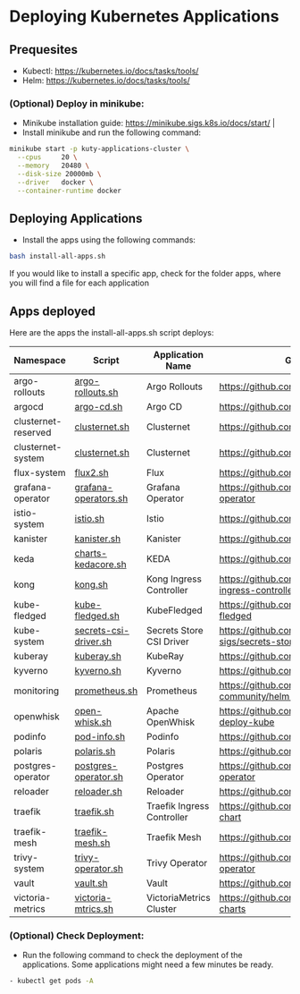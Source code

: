 # Deploying Kubernetes Applications

## Prequesites

- Kubectl: <https://kubernetes.io/docs/tasks/tools/>
- Helm: <https://kubernetes.io/docs/tasks/tools/>


### (Optional) Deploy in minikube:
- Minikube installation guide: <https://minikube.sigs.k8s.io/docs/start/> |
- Install minikube and run the following command:

```bash
minikube start -p kuty-applications-cluster \
  --cpus     20 \
  --memory   20480 \
  --disk-size 20000mb \
  --driver   docker \
  --container-runtime docker
```

## Deploying Applications

- Install the apps using the following commands: 

```bash
bash install-all-apps.sh
```
If you would like to install a specific app, check for the folder apps, where you will find a file for each application

## Apps deployed

Here are the apps the install-all-apps.sh script deploys:

| Namespace            | Script                                             | Application Name           | GitHub URL                                                             |
|----------------------|----------------------------------------------------|----------------------------|------------------------------------------------------------------------|
| argo-rollouts        | [argo-rollouts.sh](apps/argo-rollouts.sh)          | Argo Rollouts              | https://github.com/argoproj/argo-rollouts                              |
| argocd               | [argo-cd.sh](apps/argo-cd.sh)                      | Argo CD                    | https://github.com/argoproj/argo-cd                                    |
| clusternet-reserved  | [clusternet.sh](apps/clusternet.sh)                | Clusternet                 | https://github.com/clusternet/clusternet                               |
| clusternet-system    | [clusternet.sh](apps/clusternet.sh)                | Clusternet                 | https://github.com/clusternet/clusternet                               |
| flux-system          | [flux2.sh](apps/flux2.sh)                          | Flux                       | https://github.com/fluxcd/flux2                                        |
| grafana-operator     | [grafana-operators.sh](apps/grafana-operators.sh)  | Grafana Operator           | https://github.com/grafana/grafana-operator                            |
| istio-system         | [istio.sh](apps/istio.sh)                          | Istio                      | https://github.com/istio/istio                                         |
| kanister             | [kanister.sh](apps/kanister.sh)                    | Kanister                   | https://github.com/kanisterio/kanister                                 |
| keda                 | [charts-kedacore.sh](apps/charts-kedacore.sh)      | KEDA                       | https://github.com/kedacore/charts                                     |
| kong                 | [kong.sh](apps/kong.sh)                            | Kong Ingress Controller    | https://github.com/Kong/kubernetes-ingress-controller                  |
| kube-fledged         | [kube-fledged.sh](apps/kube-fledged.sh)            | KubeFledged                | https://github.com/senthilrch/kube-fledged                             |
| kube-system          | [secrets-csi-driver.sh](apps/secrets-csi-driver.sh)| Secrets Store CSI Driver   | https://github.com/kubernetes-sigs/secrets-store-csi-driver            |
| kuberay              | [kuberay.sh](apps/kuberay.sh)                      | KubeRay                    | https://github.com/ray-project/kuberay                                 |
| kyverno              | [kyverno.sh](apps/kyverno.sh)                      | Kyverno                    | https://github.com/kyverno/kyverno                                     |
| monitoring           | [prometheus.sh](apps/prometheus.sh)                | Prometheus                 | https://github.com/prometheus-community/helm-charts                    |
| openwhisk            | [open-whisk.sh](apps/open-whisk.sh)                | Apache OpenWhisk           | https://github.com/apache/openwhisk-deploy-kube                        |
| podinfo              | [pod-info.sh](apps/pod-info.sh)                    | Podinfo                    | https://github.com/stefanprodan/podinfo                                |
| polaris              | [polaris.sh](apps/polaris.sh)                      | Polaris                    | https://github.com/FairwindsOps/polaris                                |
| postgres-operator    | [postgres-operator.sh](apps/postgres-operator.sh)  | Postgres Operator          | https://github.com/CrunchyData/postgres-operator                       |
| reloader             | [reloader.sh](apps/reloader.sh)                    | Reloader                   | https://github.com/stakater/Reloader                                   |
| traefik              | [traefik.sh](apps/traefik.sh)                      | Traefik Ingress Controller | https://github.com/traefik/traefik-helm-chart                          |
| traefik-mesh         | [traefik-mesh.sh](apps/traefik-mesh.sh)            | Traefik Mesh               | https://github.com/traefik/mesh                                        |
| trivy-system         | [trivy-operator.sh](apps/trivy-operator.sh)        | Trivy Operator             | https://github.com/aquasecurity/trivy-operator                         |
| vault                | [vault.sh](apps/vault.sh)                          | Vault                      | https://github.com/hashicorp/vault-helm                                |
| victoria-metrics     | [victoria-mtrics.sh](apps/victoria-mtrics.sh)      | VictoriaMetrics Cluster    | https://github.com/VictoriaMetrics/helm-charts                         |



### (Optional) Check Deployment:
- Run the following command to check the deployment of the applications. Some applications might need a few minutes be ready.

``` Bash
- kubectl get pods -A
```


